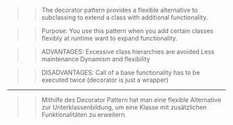 

>>The decorator pattern provides a flexible alternative to subclassing to extend a class with additional functionality.

>>Purpose:
> You use this pattern when you add certain classes flexibly at runtime want to expand functionality.

>>ADVANTAGES:
> Excessive class hierarchies are avoided 
> Less maintenance 
> Dynamism and flexibility

>>DISADVANTAGES:
> Call of a base functionality has to be executed twice (decorator is just a wrapper)



----------------------------------------------------

>> Mithilfe des Decorator Pattern hat man eine flexible Alternative zur Unterklassenbildung, 
> um eine Klasse mit zusätzlichen Funktionalitäten zu erweitern.
